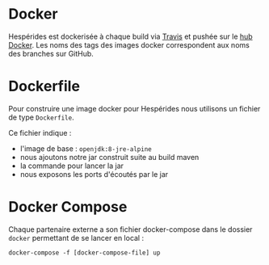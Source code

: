 # Docker

Hespérides est dockerisée à chaque build via [Travis](https://travis-ci.com/sncf-connect-tech/hesperides/) et pushée sur le [hub Docker](https://hub.docker.com/r/hesperides).
Les noms des tags des images docker correspondent aux noms des branches sur GitHub.


# Dockerfile

Pour construire une image docker pour Hespérides nous utilisons un fichier de type `Dockerfile`.

Ce fichier indique :
- l'image de base : `openjdk:8-jre-alpine`
- nous ajoutons notre jar construit suite au build maven
- la commande pour lancer la jar
- nous exposons les ports d'écoutés par le jar


# Docker Compose

Chaque partenaire externe a son fichier docker-compose dans le dossier `docker` permettant de se lancer en local :

    docker-compose -f [docker-compose-file] up
